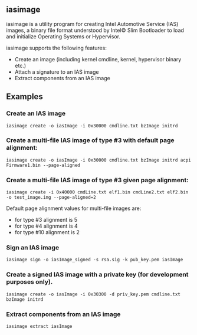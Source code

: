 
iasimage
-----------

iasimage is a utility program for creating Intel Automotive Service (IAS) images, a binary file format understood by Intel© Slim Bootloader to load and initialize Operating Systems or Hypervisor.

iasimage supports the following features:

* Create an image (including kernel cmdline, kernel, hypervisor binary etc.)
* Attach a signature to an IAS image
* Extract components from an IAS image

## Examples

### Create an IAS image
`iasimage create -o iasImage -i 0x30000 cmdline.txt bzImage initrd`

### Create a multi-file IAS image of type #3 with default page alignment:
`iasimage create -o iasImage -i 0x30000 cmdline.txt bzImage initrd acpi Firmware1.bin --page-aligned`

### Create a multi-file IAS image of type #3 given page alignment:
`iasimage create -i 0x40000 cmdLine.txt elf1.bin cmdLine2.txt elf2.bin -o test_image.img --page-aligned=2`

Default page alignment values for multi-file images are:

* for type #3 alignment is 5
* for type #4 alignment is 4
* for type #10 alignment is 2

### Sign an IAS image
`iasimage sign -o iasImage_signed -s rsa.sig -k pub_key.pem iasImage`

### Create a signed IAS image with a private key (for development purposes only).
`iasimage create -o iasImage -i 0x30300 -d priv_key.pem cmdline.txt bzImage initrd`

### Extract components from an IAS image
`iasimage extract iasImage`
